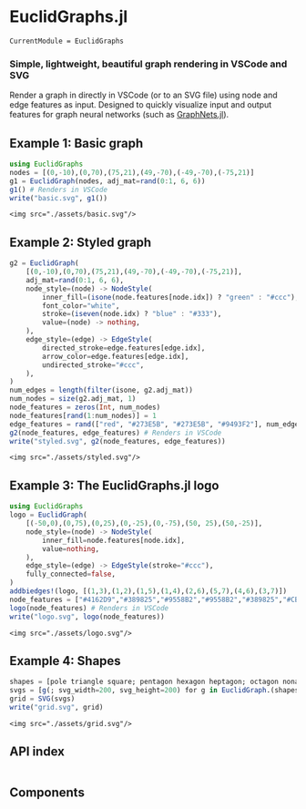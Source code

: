 # EuclidGraphs.jl

```@meta
CurrentModule = EuclidGraphs
```

### Simple, lightweight, beautiful graph rendering in VSCode and SVG

Render a graph in directly in VSCode (or to an SVG file) using node and edge features as input. Designed to quickly visualize input and output features for graph neural networks (such as [GraphNets.jl](https://github.com/JuliaMLTools/GraphNets.jl)).

## Example 1: Basic graph
```julia
using EuclidGraphs
nodes = [(0,-10),(0,70),(75,21),(49,-70),(-49,-70),(-75,21)]
g1 = EuclidGraph(nodes, adj_mat=rand(0:1, 6, 6))
g1() # Renders in VSCode
write("basic.svg", g1())
```

```@raw html
<img src="./assets/basic.svg"/>
```


## Example 2: Styled graph
```julia
g2 = EuclidGraph(
    [(0,-10),(0,70),(75,21),(49,-70),(-49,-70),(-75,21)], 
    adj_mat=rand(0:1, 6, 6),
    node_style=(node) -> NodeStyle(
        inner_fill=(isone(node.features[node.idx]) ? "green" : "#ccc"),
        font_color="white",
        stroke=(iseven(node.idx) ? "blue" : "#333"),
        value=(node) -> nothing,
    ),
    edge_style=(edge) -> EdgeStyle(
        directed_stroke=edge.features[edge.idx],
        arrow_color=edge.features[edge.idx],
        undirected_stroke="#ccc",
    ),
)
num_edges = length(filter(isone, g2.adj_mat))
num_nodes = size(g2.adj_mat, 1)
node_features = zeros(Int, num_nodes)
node_features[rand(1:num_nodes)] = 1
edge_features = rand(["red", "#273E5B", "#273E5B", "#9493F2"], num_edges)
g2(node_features, edge_features) # Renders in VSCode
write("styled.svg", g2(node_features, edge_features))
```

```@raw html
<img src="./assets/styled.svg"/>
```

## Example 3: The EuclidGraphs.jl logo

```julia
using EuclidGraphs
logo = EuclidGraph(
    [(-50,0),(0,75),(0,25),(0,-25),(0,-75),(50, 25),(50,-25)], 
    node_style=(node) -> NodeStyle(
        inner_fill=node.features[node.idx],
        value=nothing,
    ),
    edge_style=(edge) -> EdgeStyle(stroke="#ccc"),
    fully_connected=false,
)
addbiedges!(logo, [(1,3),(1,2),(1,5),(1,4),(2,6),(5,7),(4,6),(3,7)])
node_features = ["#4162D9","#389825","#9558B2","#9558B2","#389825","#CB3C33","#CB3C33"]
logo(node_features) # Renders in VSCode
write("logo.svg", logo(node_features))
```

```@raw html
<img src="./assets/logo.svg"/>
```


## Example 4: Shapes

```julia
shapes = [pole triangle square; pentagon hexagon heptagon; octagon nonagon decagon]
svgs = [g(; svg_width=200, svg_height=200) for g in EuclidGraph.(shapes; fully_connected=true)]
grid = SVG(svgs)
write("grid.svg", grid)
```

```@raw html
<img src="./assets/grid.svg"/>
```

## API index

```@index
```

## Components

```@docs
```